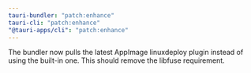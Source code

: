 ```yaml
---
tauri-bundler: "patch:enhance"
tauri-cli: "patch:enhance"
"@tauri-apps/cli": "patch:enhance"
---
```


The bundler now pulls the latest AppImage linuxdeploy plugin instead of using the built-in one. This should remove the libfuse requirement.
